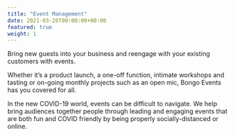 ```yaml
---
title: "Event Management"
date: 2021-03-26T00:00:00+00:00
featured: true
weight: 1
---
```


Bring new guests into your business and reengage with your existing customers with events. 

Whether it’s a product launch, a one-off function, intimate workshops and tasting or on-going monthly projects such as an open mic, Bongo Events has you covered for all.

In the new COVID-19 world, events can be difficult to navigate. We help bring audiences together people through leading and engaging events that are both fun and COVID friendly by being properly socially-distanced or online.
